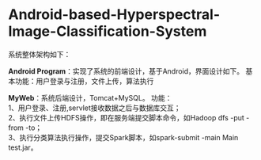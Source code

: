# Android-based-Hyperspectral-Image-Classification-System
系统整体架构如下：

**Android Program**：实现了系统的前端设计，基于Android，界面设计如下。
基本功能：用户登录与注册，文件上传，算法执行

**MyWeb**：系统后端设计，Tomcat+MySQL。
功能：  
1、用户登录、注册,servlet接收数据之后与数据库交互；  
2、执行文件上传HDFS操作，即在服务端提交脚本命令，如Hadoop dfs -put -from -to；  
3、执行分类算法执行操作，提交Spark脚本，如spark-submit -main Main test.jar。
